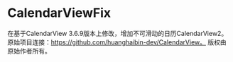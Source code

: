 # CalendarViewFix
在基于CalendarView 3.6.9版本上修改，增加不可滑动的日历CalendarView2。
原始项目连接：https://github.com/huanghaibin-dev/CalendarView。
版权由原始作者所有。